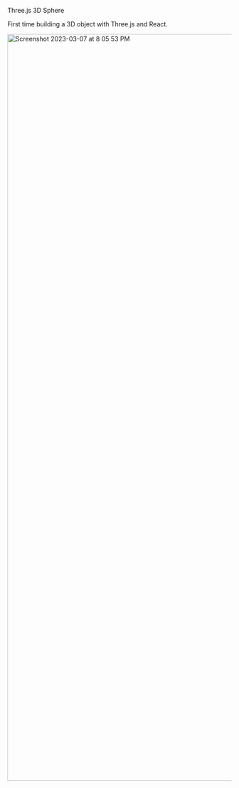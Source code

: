 Three.js 3D Sphere

First time building a 3D object with Three.js and React.

<img width="1674" alt="Screenshot 2023-03-07 at 8 05 53 PM" src="https://user-images.githubusercontent.com/7319667/223592569-d79d46a9-09ab-4fd0-ae81-ee482886b0be.png">

